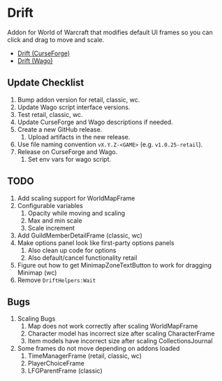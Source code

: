 # Drift
Addon for World of Warcraft that modifies default UI frames so you can click and drag to move and scale.

* [Drift (CurseForge)](https://www.curseforge.com/wow/addons/drift)
* [Drift (Wago)](https://addons.wago.io/addons/drift)

## Update Checklist
1. Bump addon version for retail, classic, wc.
1. Update Wago script interface versions.
1. Test retail, classic, wc.
1. Update CurseForge and Wago descriptions if needed.
1. Create a new GitHub release.
   1. Upload artifacts in the new release.
1. Use file naming convention `vX.Y.Z-<GAME>` (e.g. `v1.0.25-retail`).
1. Release on CurseForge and Wago.
   1. Set env vars for wago script.

## TODO
1. Add scaling support for WorldMapFrame
1. Configurable variables
   1. Opacity while moving and scaling
   1. Max and min scale
   1. Scale increment
1. Add GuildMemberDetailFrame (classic, wc)
1. Make options panel look like first-party options panels
   1. Also clean up code for options
   1. Also default/cancel functionality retail
1. Figure out how to get MinimapZoneTextButton to work for dragging Minimap (wc)
1. Remove `DriftHelpers:Wait`

## Bugs
1. Scaling Bugs
   1. Map does not work correctly after scaling WorldMapFrame
   1. Character model has incorrect size after scaling CharacterFrame
   1. Item models have incorrect size after scaling CollectionsJournal
1. Some frames do not move depending on addons loaded
   1. TimeManagerFrame (retail, classic, wc)
   1. PlayerChoiceFrame
   1. LFGParentFrame (classic)